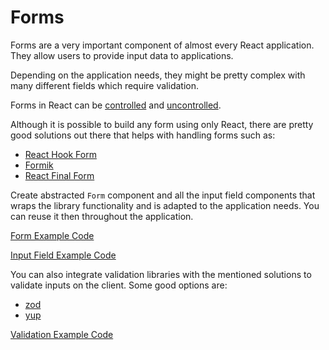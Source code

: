 # Forms

Forms are a very important component of almost every React application. They allow users to provide input data to applications.

Depending on the application needs, they might be pretty complex with many different fields which require validation.

Forms in React can be [controlled](https://reactjs.org/docs/uncontrolled-components.html) and [uncontrolled](https://reactjs.org/docs/forms.html#controlled-components).

Although it is possible to build any form using only React, there are pretty good solutions out there that helps with handling forms such as:

- [React Hook Form](https://react-hook-form.com/)
- [Formik](https://formik.org/)
- [React Final Form](https://github.com/final-form/react-final-form)

Create abstracted `Form` component and all the input field components that wraps the library functionality and is adapted to the application needs. You can reuse it then throughout the application.

[Form Example Code](../src/components/Form/Form.tsx)

[Input Field Example Code](../src/components/Form/InputField.tsx)

You can also integrate validation libraries with the mentioned solutions to validate inputs on the client. Some good options are:

- [zod](https://github.com/colinhacks/zod)
- [yup](https://github.com/jquense/yup)

[Validation Example Code](../src/features/auth/components/RegisterForm.tsx)
